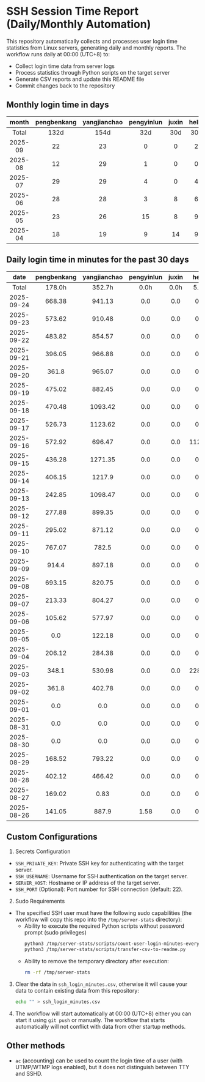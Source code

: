 # SSH Session Time Report (Daily/Monthly Automation)

This repository automatically collects and processes user login time statistics from Linux servers,
generating daily and monthly reports. The workflow runs daily at 00:00 (UTC+8) to:
- Collect login time data from server logs
- Process statistics through Python scripts on the target server
- Generate CSV reports and update this README file
- Commit changes back to the repository

<!-- 
  NOTE: If you need to modify the section titles of the following tables, 
  you must also update the corresponding Python files to maintain consistency.
  Ref: scripts/transfer-csv-to-readme.py
-->
## Monthly login time in days
|  month  | pengbenkang | yangjianchao | pengyinlun | juxin | hello | shenjunzhong | fengjing | wangjianan | chendong | hejun | yangrenyu | xuezeyu | kangyuhan | lzd | yangjingkui | tangminjin | guohui | mashaocong |
|:-------:|:-----------:|:------------:|:----------:|:-----:|:-----:|:------------:|:--------:|:----------:|:--------:|:-----:|:---------:|:-------:|:---------:|:---:|:-----------:|:----------:|:------:|:----------:|
|  Total  |     132d    |     154d     |    32d     |  30d  |  30d  |     94d      |   36d    |    13d     |   110d   |  20d  |    84d    |   80d   |    65d    | 12d |     13d     |     2d     |  11d   |    10d     |
| 2025-09 |      22     |      23      |     0      |   0   |   2   |      12      |    13    |     2      |    18    |   8   |     16    |    4    |     12    |  0  |      1      |     0      |   0    |     3      |
| 2025-08 |      12     |      29      |     1      |   0   |   0   |      23      |    0     |     5      |    25    |   0   |     6     |    14   |     15    |  0  |      1      |     0      |   0    |     2      |
| 2025-07 |      29     |      29      |     4      |   0   |   4   |      19      |    10    |     0      |    23    |   3   |     19    |    23   |     12    |  2  |      0      |     1      |   11   |     5      |
| 2025-06 |      28     |      28      |     3      |   8   |   6   |      20      |    10    |     0      |    26    |   6   |     11    |    18   |     15    |  7  |      5      |     0      |   0    |     0      |
| 2025-05 |      23     |      26      |     15     |   8   |   9   |      9       |    0     |     3      |    13    |   1   |     19    |    11   |     7     |  2  |      6      |     1      |   0    |     0      |
| 2025-04 |      18     |      19      |     9      |   14  |   9   |      11      |    3     |     3      |    5     |   2   |     13    |    10   |     4     |  1  |      0      |     0      |   0    |     0      |

## Daily login time in minutes for the past 30 days
|    date    | pengbenkang | yangjianchao | pengyinlun | juxin | hello  | shenjunzhong | fengjing | wangjianan | chendong | hejun  | yangrenyu | xuezeyu | kangyuhan | lzd | yangjingkui | tangminjin | guohui | mashaocong |
|:----------:|:-----------:|:------------:|:----------:|:-----:|:------:|:------------:|:--------:|:----------:|:--------:|:------:|:---------:|:-------:|:---------:|:---:|:-----------:|:----------:|:------:|:----------:|
|   Total    |    178.0h   |    352.7h    |    0.0h    |  0.0h |  5.7h  |    57.9h     |  123.2h  |    9.8h    |  190.7h  | 48.6h  |   177.2h  |  65.1h  |   82.3h   | 0.0h |     0.1h    |    0.0h    |  0.0h  |    7.3h    |
| 2025-09-24 |    668.38   |    941.13    |    0.0     |  0.0  |  0.0   |     0.0      |   0.0    |    0.0     |  512.58  | 296.13 |   604.08  |   0.0   |    0.0    | 0.0 |     0.0     |    0.0     |  0.0   |    0.0     |
| 2025-09-23 |    573.62   |    910.48    |    0.0     |  0.0  |  0.0   |    79.67     |   0.0    |    0.0     |   0.0    | 696.15 |   363.8   |   0.0   |    0.0    | 0.0 |     0.0     |    0.0     |  0.0   |    0.0     |
| 2025-09-22 |    483.82   |    854.57    |    0.0     |  0.0  |  0.0   |    215.5     |   0.0    |    0.0     |   0.97   | 513.02 |   326.72  |   0.0   |    0.0    | 0.0 |     0.0     |    0.0     |  0.0   |    1.3     |
| 2025-09-21 |    396.05   |    966.88    |    0.0     |  0.0  |  0.0   |     80.9     |   0.0    |    0.0     |   0.0    |  0.0   |    0.0    |   0.0   |    0.0    | 0.0 |     0.0     |    0.0     |  0.0   |    0.0     |
| 2025-09-20 |    361.8    |    965.07    |    0.0     |  0.0  |  0.0   |    124.95    |   0.0    |    0.0     |   0.0    |  0.0   |    0.0    |   0.0   |    0.0    | 0.0 |     0.0     |    0.0     |  0.0   |    0.0     |
| 2025-09-19 |    475.02   |    882.45    |    0.0     |  0.0  |  0.0   |     0.0      |  852.97  |    0.0     |  583.33  | 20.23  |   367.97  |   0.0   |    0.0    | 0.0 |     0.0     |    0.0     |  0.0   |    0.0     |
| 2025-09-18 |    470.48   |   1093.42    |    0.0     |  0.0  |  0.0   |    59.47     |  352.02  |    0.0     |  847.25  | 529.75 |   214.53  |   0.0   |    0.0    | 0.0 |     4.08    |    0.0     |  0.0   |    0.72    |
| 2025-09-17 |    526.73   |   1123.62    |    0.0     |  0.0  |  0.0   |    520.67    |  827.05  |    0.0     |  774.93  | 415.55 |   740.82  |   0.0   |    0.0    | 0.0 |     0.0     |    0.0     |  0.0   |    0.0     |
| 2025-09-16 |    572.92   |    696.47    |    0.0     |  0.0  | 112.47 |    421.32    |  474.23  |    0.0     | 1175.25  | 368.17 |   600.52  |  511.97 |    0.0    | 0.0 |     0.0     |    0.0     |  0.0   |    0.0     |
| 2025-09-15 |    436.28   |   1271.35    |    0.0     |  0.0  |  0.0   |    127.08    |   0.0    |    0.0     |  738.87  | 75.53  |   348.82  |   0.0   |    0.0    | 0.0 |     0.0     |    0.0     |  0.0   |    0.0     |
| 2025-09-14 |    406.15   |    1217.9    |    0.0     |  0.0  |  0.0   |     0.0      |   0.0    |    0.0     |   0.0    |  0.0   |    0.0    |  553.48 |   555.43  | 0.0 |     0.0     |    0.0     |  0.0   |    0.0     |
| 2025-09-13 |    242.85   |   1098.47    |    0.0     |  0.0  |  0.0   |     0.0      |   0.0    |    0.0     |   0.0    |  0.0   |    0.0    |  606.63 |   494.05  | 0.0 |     0.0     |    0.0     |  0.0   |    0.0     |
| 2025-09-12 |    277.88   |    899.35    |    0.0     |  0.0  |  0.0   |     0.0      |   0.0    |    0.0     |  504.53  |  0.0   |   473.8   |  608.92 |   460.95  | 0.0 |     0.0     |    0.0     |  0.0   |    0.0     |
| 2025-09-11 |    295.02   |    871.12    |    0.0     |  0.0  |  0.0   |     0.0      |  908.07  |    0.0     |  681.52  |  0.0   |   744.78  |   0.0   |   543.35  | 0.0 |     0.0     |    0.0     |  0.0   |    0.0     |
| 2025-09-10 |    767.07   |    782.5     |    0.0     |  0.0  |  0.0   |     0.0      |  545.17  |    0.0     |  615.52  |  0.0   |   781.9   |   0.0   |   486.62  | 0.0 |     0.0     |    0.0     |  0.0   |    0.0     |
| 2025-09-09 |    914.4    |    897.18    |    0.0     |  0.0  |  0.0   |     0.0      |  110.62  |    0.0     |  807.45  |  0.0   |   821.9   |   0.0   |   358.33  | 0.0 |     0.0     |    0.0     |  0.0   |   437.83   |
| 2025-09-08 |    693.15   |    820.75    |    0.0     |  0.0  |  0.0   |     0.0      |  704.8   |    0.0     |  420.53  |  0.0   |   632.9   |   0.0   |   464.58  | 0.0 |     0.0     |    0.0     |  0.0   |    0.0     |
| 2025-09-07 |    213.33   |    804.27    |    0.0     |  0.0  |  0.0   |    234.17    |  729.53  |    0.0     |  57.02   |  0.0   |    0.0    |   0.0   |   482.62  | 0.0 |     0.0     |    0.0     |  0.0   |    0.0     |
| 2025-09-06 |    105.62   |    577.97    |    0.0     |  0.0  |  0.0   |    112.77    |  722.6   |    0.0     |  772.8   |  0.0   |    0.0    |   0.0   |    45.0   | 0.0 |     0.0     |    0.0     |  0.0   |    0.0     |
| 2025-09-05 |     0.0     |    122.18    |    0.0     |  0.0  |  0.0   |     0.0      |  134.32  |    0.0     |   0.05   |  0.0   |    0.0    |   0.0   |    0.0    | 0.0 |     0.0     |    0.0     |  0.0   |    0.0     |
| 2025-09-04 |    206.12   |    284.38    |    0.0     |  0.0  |  0.0   |     0.0      |  527.42  |    0.0     |  149.53  |  0.0   |   342.33  |   0.0   |   152.37  | 0.0 |     0.0     |    0.0     |  0.0   |    0.0     |
| 2025-09-03 |    348.1    |    530.98    |    0.0     |  0.0  | 228.85 |     16.8     |  503.58  |   350.83   |  474.63  |  0.0   |   476.3   |   0.0   |   229.27  | 0.0 |     0.0     |    0.0     |  0.0   |    0.0     |
| 2025-09-02 |    361.8    |    402.78    |    0.0     |  0.0  |  0.0   |    11.98     |   0.0    |   235.62   |  597.4   |  0.0   |   348.13  |   0.0   |   146.88  | 0.0 |     0.0     |    0.0     |  0.0   |    0.0     |
| 2025-09-01 |     0.0     |     0.0      |    0.0     |  0.0  |  0.0   |     0.0      |   0.0    |    0.0     |   0.0    |  0.0   |    0.0    |   0.0   |    0.0    | 0.0 |     0.0     |    0.0     |  0.0   |    0.0     |
| 2025-08-31 |     0.0     |     0.0      |    0.0     |  0.0  |  0.0   |     0.0      |   0.0    |    0.0     |   0.0    |  0.0   |    0.0    |   0.0   |    0.0    | 0.0 |     0.0     |    0.0     |  0.0   |    0.0     |
| 2025-08-30 |     0.0     |     0.0      |    0.0     |  0.0  |  0.0   |     0.0      |   0.0    |    0.0     |   0.0    |  0.0   |    0.0    |   0.0   |    0.0    | 0.0 |     0.0     |    0.0     |  0.0   |    0.0     |
| 2025-08-29 |    168.52   |    793.22    |    0.0     |  0.0  |  0.0   |     0.0      |   0.0    |    0.0     |  690.72  |  0.0   |   152.35  |  437.03 |    0.0    | 0.0 |     0.0     |    0.0     |  0.0   |    0.0     |
| 2025-08-28 |    402.12   |    466.42    |    0.0     |  0.0  |  0.0   |    367.53    |   0.0    |    0.0     |  850.4   |  0.0   |   616.35  |  413.85 |   214.75  | 0.0 |     0.0     |    0.0     |  0.0   |    0.0     |
| 2025-08-27 |    169.02   |     0.83     |    0.0     |  0.0  |  0.0   |    535.35    |   0.0    |    0.0     |   22.0   |  0.0   |   831.2   |  387.77 |   179.82  | 0.0 |     0.0     |    0.0     |  0.0   |    0.0     |
| 2025-08-26 |    141.05   |    887.9     |    1.58    |  0.0  |  0.0   |    564.37    |   0.0    |    0.0     |  167.42  |  0.0   |   842.75  |  388.17 |   122.15  | 0.0 |     0.0     |    0.0     |  0.0   |    0.0     |

## Custom Configurations
1. Secrets Configuration
  - `SSH_PRIVATE_KEY`: Private SSH key for authenticating with the target server.
  - `SSH_USERNAME`: Username for SSH authentication on the target server.
  - `SERVER_HOST`: Hostname or IP address of the target server.
  - `SSH_PORT` (Optional): Port number for SSH connection (default: 22).
2. Sudo Requirements
  - The specified SSH user must have the following sudo capabilities (the workflow will copy this repo into the `/tmp/server-stats` directory):
    - Ability to execute the required Python scripts without password prompt (sudo privileges)
      ```bash
      python3 /tmp/server-stats/scripts/count-user-login-minutes-every-day.py
      python3 /tmp/server-stats/scripts/transfer-csv-to-readme.py
      ```
    - Ability to remove the temporary directory after execution:
      ```bash
      rm -rf /tmp/server-stats
      ```
3. Clear the data in `ssh_login_minutes.csv`, otherwise it will cause your data to contain existing data from this repository:
   ```bash
   echo "" > ssh_login_minutes.csv
   ```
4. The workflow will start automatically at 00:00 (UTC+8) either you can start it using `git push` or manually.
   The workflow that starts automatically will not conflict with data from other startup methods.

## Other methods
- `ac` (accounting) can be used to count the login time of a user (with UTMP/WTMP logs enabled), but it does not distinguish between TTY and SSHD.
